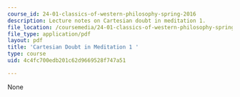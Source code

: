 ```yaml
---
course_id: 24-01-classics-of-western-philosophy-spring-2016
description: Lecture notes on Cartesian doubt in meditation 1.
file_location: /coursemedia/24-01-classics-of-western-philosophy-spring-2016/4c4fc700edb201c62d9669528f747a51_MIT24_01S16_SES10.pdf
file_type: application/pdf
layout: pdf
title: 'Cartesian Doubt in Meditation 1 '
type: course
uid: 4c4fc700edb201c62d9669528f747a51

---
```

None